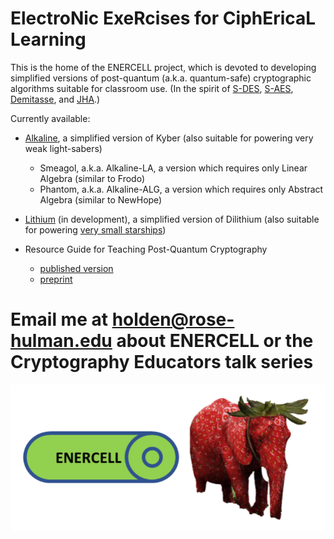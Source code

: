 # ElectroNic ExeRcises for CiphEricaL Learning

This is the home of the ENERCELL project, which is devoted to developing simplified versions 
of post-quantum (a.k.a. quantum-safe) cryptographic algorithms suitable for classroom use.  (In the spirit of 
[S-DES](https://www.tandfonline.com/doi/abs/10.1080/0161-119691884799), 
[S-AES](https://www.tandfonline.com/doi/abs/10.1080/0161-110391891838), 
[Demitasse](http://www.rose-hulman.edu/%7Eholden/Preprints/stea-paper-revised.pdf), 
and [JHA](http://www.rose-hulman.edu/%7Eholden/Preprints/jha-paper.pdf).)

Currently available:
- [Alkaline](https://enercell.github.io/alkaline), a simplified version of Kyber (also suitable for powering very weak light-sabers)
	- Smeagol, a.k.a. Alkaline-LA, a version which requires only Linear Algebra (similar to Frodo)
	- Phantom, a.k.a. Alkaline-ALG, a version which requires only Abstract Algebra (similar to NewHope)

- [Lithium](https://enercell.github.io/lithium) (in development), a simplified version of Dilithium (also suitable for powering 
[very small starships](https://hitchhikers.fandom.com/wiki/List_of_races_and_species_in_The_Hitchhiker%27s_Guide_to_the_Galaxy#G'Gugvuntts_and_Vl'hurgs))

- Resource Guide for Teaching Post-Quantum Cryptography
	- [published version](https://www.tandfonline.com/doi/full/10.1080/01611194.2022.2078077)	
	- [preprint](https://arxiv.org/abs/2207.00558)

# Email me at [holden@rose-hulman.edu](mailto:holden@rose-hulman.edu) about ENERCELL or the Cryptography Educators talk series

	
![Eve, the ENERCELL elephant](enercell-trans.png "Eve, the ENERCELL elephant")
